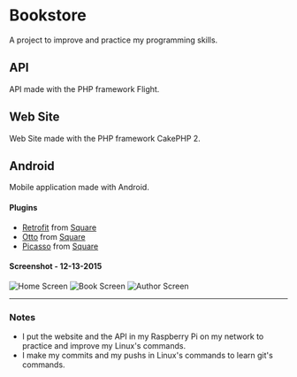 # Bookstore
A project to improve and practice my programming skills.

## API
API made with the PHP framework Flight.

## Web Site
Web Site made with the PHP framework CakePHP 2.

## Android
Mobile application made with Android.

#### Plugins
* [Retrofit](http://square.github.io/retrofit/) from [Square](http://square.github.io)
* [Otto](http://square.github.io/otto/) from [Square](http://square.github.io)
* [Picasso](http://square.github.io/picasso/) from [Square](http://square.github.io)

#### Screenshot - 12-13-2015
![Home Screen](http://i68.servimg.com/u/f68/11/50/38/53/rsz_1h11.png)
![Book Screen](http://i68.servimg.com/u/f68/11/50/38/53/rsz_bo10.png)
![Author Screen](http://i68.servimg.com/u/f68/11/50/38/53/rsz_au10.png)
____
### Notes
* I put the website and the API in my Raspberry Pi on my network to practice and improve my Linux's commands.
* I make my commits and my pushs in Linux's commands to learn git's commands.
